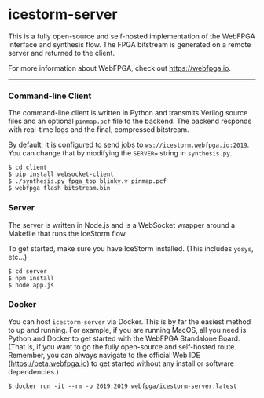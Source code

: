 # icestorm-server

This is a fully open-source and self-hosted implementation of the WebFPGA
interface and synthesis flow. The FPGA bitstream is generated on a
remote server and returned to the client.

For more information about WebFPGA, check out https://webfpga.io.

---

### Command-line Client
The command-line client is written in Python and transmits Verilog source
files and an optional `pinmap.pcf` file to the backend. The backend
responds with real-time logs and the final, compressed bitstream.

By default, it is configured to send jobs to `ws://icestorm.webfpga.io:2019`.
You can change that by modifying the `SERVER=` string in `synthesis.py`.
```console
$ cd client
$ pip install websocket-client
$ ./synthesis.py fpga_top blinky.v pinmap.pcf
$ webfpga flash bitstream.bin
```

### Server
The server is written in Node.js and is a WebSocket wrapper around
a Makefile that runs the IceStorm flow.

To get started, make sure you have IceStorm installed. (This includes
`yosys`, etc...)
```console
$ cd server
$ npm install
$ node app.js
```

### Docker
You can host `icestorm-server` via Docker. This is by far the easiest method to
up and running. For example, if you are running MacOS, all you need is Python
and Docker to get started with the WebFPGA Standalone Board. (That is, if you
want to go the fully open-source and self-hosted route. Remember, you can
always navigate to the official Web IDE (https://beta.webfpga.io) to get
started without any install or software dependencies.)

```console
$ docker run -it --rm -p 2019:2019 webfpga/icestorm-server:latest
```
